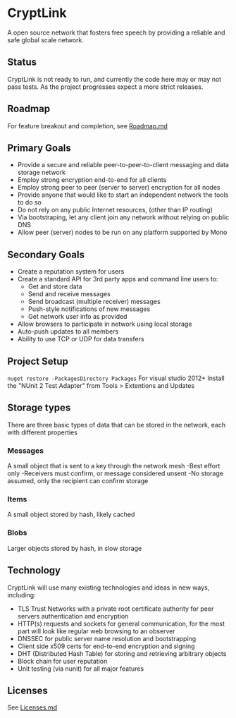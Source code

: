 ﻿# CryptLink
A open source network that fosters free speech by providing a reliable and safe global scale network.

## Status
CryptLink is not ready to run, and currently the code here may or may not pass tests. As the project progresses expect a more strict releases.

## Roadmap
For feature breakout and completion, see [Roadmap.md](Roadmap.md)

## Primary Goals
* Provide a secure and reliable peer-to-peer-to-client messaging and data storage network
* Employ strong encryption end-to-end for all clients
* Employ strong peer to peer (server to server) encryption for all nodes
* Provide anyone that would like to start an independent network the tools to do so
* Do not rely on any public Internet resources,  (other than IP routing)
* Via bootstraping, let any client join any network without relying on public DNS
* Allow peer (server) nodes to be run on any platform supported by Mono

## Secondary Goals
* Create a reputation system for users
* Create a standard API for 3rd party apps and command line users to:
  * Get and store data
  * Send and receive messages
  * Send broadcast (multiple receiver) messages
  * Push-style notifications of new messages
  * Get network user info as provided
* Allow browsers to participate in network using local storage
* Auto-push updates to all members
* Ability to use TCP or UDP for data transfers

## Project Setup
`nuget restore -PackagesDirectory Packages`
For visual studio 2012+ Install the "NUnit 2 Test Adapter" from Tools > Extentions and Updates

## Storage types
There are three basic types of data that can be stored in the network, each with different properties

### Messages
A small object that is sent to a key through the network mesh
-Best effort only
-Receivers must confirm, or message considered unsent
-No storage assumed, only the recipient can confirm storage

### Items
A small object stored by hash, likely cached

### Blobs
Larger objects stored by hash, in slow storage

## Technology
CryptLink will use many existing technologies and ideas in new ways, including:

* TLS Trust Networks with a private root certificate authority for peer servers authentication and encryption
* HTTP(s) requests and sockets for general communication, for the most part will look like regular web browsing to an observer
* DNSSEC for public server name resolution and bootstrapping
* Client side x509 certs for end-to-end encryption and signing
* DHT (Distributed Hash Table) for storing and retrieving arbitrary objects
* Block chain for user reputation
* Unit testing (via nunit) for all major features

## Licenses
See [Licenses.md](Licenses.md)